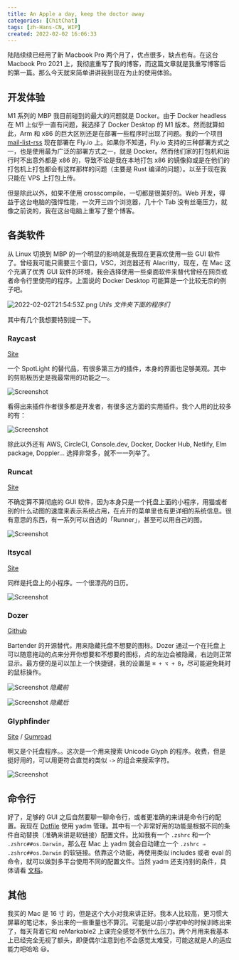 ```yaml
---
title: An Apple a day, keep the doctor away
categories: [ChitChat]
tags: [zh-Hans-CN, WIP]
created: 2022-02-02 16:06:33
---
```


陆陆续续已经用了新 Macbook Pro 两个月了，优点很多，缺点也有。在这台 Macbook Pro 2021 上，我彻底重写了我的博客，而这篇文章就是我重写博客后的第一篇。那么今天就来简单讲讲我到现在为止的使用体验。

<!-- more -->

## 开发体验

M1 系列的 MBP 我目前碰到的最大的问题就是 Docker。由于 Docker headless 在 M1 上似乎一直有问题，我选择了 Docker Desktop 的 M1 版本。然而就算如此，Arm 和 x86 的巨大区别还是在部署一些程序时出现了问题。我的一个项目 [mail-list-rss](https://github.com/George-Miao/mail-list-rss) 现在部署在 Fly.io 上。如果你不知道，Fly.io 支持的三种部署方式之一，也是使用最为广泛的部署方式之一，就是 Docker。然而他们家的打包机和运行时不出意外都是 x86 的，导致不论是我在本地打包 x86 的镜像抑或是在他们的打包机上打包都会有这样那样的问题（主要是 Rust 编译的问题）。以至于现在我只能在 VPS 上打包上传。

但是除此以外，如果不使用 crosscompile，一切都是很美好的。Web 开发，得益于这台电脑的强悍性能，一次开三四个浏览器，几十个 Tab 没有丝毫压力，就像之前说的，我在这台电脑上重写了整个博客。

## 各类软件

从 Linux 切换到 MBP 的一个明显的影响就是我现在更喜欢使用一些 GUI 软件了。曾经我可能只需要三个窗口，VSC，浏览器还有 Alacritty，现在，在 Mac 这个充满了优秀 GUI 软件的环境，我会选择使用一些桌面软件来替代曾经在网页或者命令行里使用的程序。上面说的 Docker Desktop 可能算是一个比较无奈的例子吧。

![2022-02-02T21:54:53Z.png](https://imagedelivery.net/b21oeeg7p6hqWEI-IA5xDw/7495ad6c-9c47-4b68-df86-a61b7b5f6d00/public)
_Utils 文件夹下面的程序们_

其中有几个我想要特别提一下。

### Raycast

[Site](https://www.raycast.com)

一个 SpotLight 的替代品，有很多第三方的插件，本身的界面也足够美观。其中的剪贴板历史是我最常用的功能之一。

![Screenshot](https://imagedelivery.net/b21oeeg7p6hqWEI-IA5xDw/aabeffc0-79dd-455b-7df6-f79b8b347a00/public)

看得出来插件作者很多都是开发者，有很多这方面的实用插件。我个人用的比较多的有：

![Screenshot](https://imagedelivery.net/b21oeeg7p6hqWEI-IA5xDw/c8bb93b5-74b1-483f-6683-22709d3b3f00/public)

除此以外还有 AWS, CircleCI, Console.dev, Docker, Docker Hub, Netlify, Elm package, Doppler... 选择非常多，就不一一列举了。

### Runcat

[Site](https://kyome.io/runcat/index.html?lang=en)

不确定算不算彻底的 GUI 软件，因为本身只是一个托盘上面的小程序，用猫或者别的什么动图的速度来表示系统占用，在点开的菜单里也有更详细的系统信息。很有意思的东西，有一系列可以自选的「Runner」，甚至可以用自己的图。

![Screenshot](https://imagedelivery.net/b21oeeg7p6hqWEI-IA5xDw/3da73ff6-96ad-400f-a011-b9c806896300/public)

### Itsycal

[Site](https://www.mowglii.com/itsycal/)

同样是托盘上的小程序。一个很漂亮的日历。

![Screenshot](https://imagedelivery.net/b21oeeg7p6hqWEI-IA5xDw/0d601578-966e-49d8-9426-61b1abd6a300/public)

### Dozer

[Github](https://github.com/Mortennn/Dozer/)

Bartender 的开源替代，用来隐藏托盘不想要的图标。Dozer 通过一个在托盘上可以随意拖动的点来分开你想要和不想要的图标，点的左边会被隐藏，右边则正常显示。最方便的是可以加上一个快捷键，我的设置是 `⌘ + ⌥ + B`，尽可能避免耗时的鼠标操作。

![Screenshot](https://imagedelivery.net/b21oeeg7p6hqWEI-IA5xDw/3c5cc908-a805-4c28-feff-56ffed380a00/public)
_隐藏前_

![Screenshot](https://imagedelivery.net/b21oeeg7p6hqWEI-IA5xDw/d48aa650-0e05-4be9-d9c7-5bf3adf35c00/public)
_隐藏后_

### Glyphfinder

[Site](https://www.glyphfinder.com) /
[Gumroad](https://ueberdosis.gumroad.com/l/ZaEQz)

啊又是个托盘程序。。这次是一个用来搜索 Unicode Glyph 的程序。收费，但是挺好用的，可以用更符合直觉的类似 `->` 的组合来搜索字符。

![Screenshot](https://imagedelivery.net/b21oeeg7p6hqWEI-IA5xDw/d702c3c6-94d3-4085-ede7-3d1019d2f900/public)

## 命令行

好了，足够的 GUI 之后自然要聊一聊命令行，或者更准确的来讲是命令行的配置。我现在 [Dotfile](https://github.com/George-Miao/Dotfile) 使用 yadm 管理。其中有一个非常好用的功能是根据不同的条件自动替换（准确来讲是软链接）配置文件。比如我有一个 `.zshrc` 和一个 `.zshrc##os.Darwin`，那么在 Mac 上 yadm 就会自动建立一个 `.zshrc ⇒ .zshrc##os.Darwin` 的软链接。依靠这个功能，再使用类似 includes 或者 eval 的命令，就可以做到多平台使用不同的配置文件。当然 yadm 还支持别的条件，具体请看 [文档](https://yadm.io/docs/alternates)。

## 其他

我买的 Mac 是 16 寸 的，但是这个大小对我来讲正好。我本人比较高，更习惯大屏幕的笔记本，多出来的一些重量也不算沉。可能是以前小学初中的时候训练出来了，每天背着它和 reMarkable2 上课完全感觉不到什么压力。两个月用来我基本上已经完全无视了额头，即便偶尔注意到也不会感觉太难受，可能这就是人的适应能力吧哈哈 😃。
